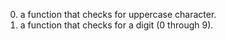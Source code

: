 0.  a function that checks for uppercase character.
1. a function that checks for a digit (0 through 9).

